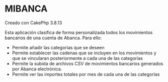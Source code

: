 # MIBANCA

Creado con CakePhp 3.8.13

Esta aplicación clasifica de forma personalizada todos los movimientos bancarios de una cuenta de Abanca.
Para ello:
- Permite añadir las categorías que se deseen
- Permite establecer las cadenas que se incluyen en los movimientos y que se vincularan posteriormente a cada una de las categorías
- Permite la subida de archivos CSV de movimientos bancarios generados por Abanca electrónica.
- Permite ver las importes totales por mes de cada una de las categorías


